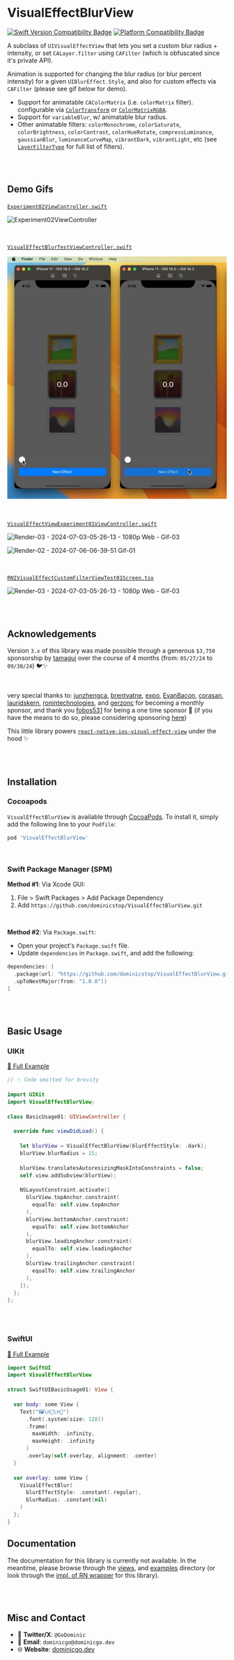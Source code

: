 # VisualEffectBlurView

[![Swift Version Compatibility Badge](https://img.shields.io/endpoint?url=https%3A%2F%2Fswiftpackageindex.com%2Fapi%2Fpackages%2Fdominicstop%2FVisualEffectBlurView%2Fbadge%3Ftype%3Dswift-versions)](https://swiftpackageindex.com/dominicstop/VisualEffectBlurView) [![Platform Compatibility Badge](https://img.shields.io/endpoint?url=https%3A%2F%2Fswiftpackageindex.com%2Fapi%2Fpackages%2Fdominicstop%2FVisualEffectBlurView%2Fbadge%3Ftype%3Dplatforms)](https://swiftpackageindex.com/dominicstop/VisualEffectBlurView)

A subclass of `UIVisualEffectView` that lets you set a custom blur radius + intensity, or set `CALayer.filter` using `CAFilter` (which is obfuscated since it's private API). 

Animation is supported for changing the blur radius (or blur percent intensity) for a given `UIBlurEffect.Style`, and also for custom effects via `CAFilter` (please see gif below for demo).

* Support for animatable `CAColorMatrix` (i.e. `colorMatrix` filter). configurable via [`ColorTransform`](Sources/Common/ColorTransform.swift) or [`ColorMatrixRGBA`](Sources/Common/ColorMatrixRGBA.swift).
* Support for `variableBlur`, w/ animatable blur radius.
* Other animatable filters: `colorMonochrome`, `colorSaturate`, `colorBrightness`, `colorContrast`, `colorHueRotate`, `compressLuminance`, `gaussianBlur`, `luminanceCurveMap`, `vibrantDark`, `vibrantLight`, etc (see [`LayerFilterType`](Sources/ObjectWrappers/LayerFilterWrapper/LayerFilterType.swift) for full list of filters).

<br><br>

## Demo Gifs

[`Experiment02ViewController.swift`](./example/Routes/Experiment02ViewController.swift)

![Experiment02ViewController](./assets/Experiment02ViewController.gif)

<br>

[`VisualEffectBlurTestViewController.swift`](./example/Routes/VisualEffectBlurTestViewController.swift)

![VisualEffectBlurTestViewController](./assets/VisualEffectBlurTestViewController.gif)

<br>

[`VisualEffectViewExperiment01ViewController.swift`](./example/Routes/VisualEffectViewExperiment01ViewController.swift)

![Render-03 - 2024-07-03-05-26-13 - 1080p Web - Gif-03](./assets/Demo-VisualEffectBlurTestViewController-01.gif)

![Render-02 - 2024-07-06-06-39-51 Gif-01](./assets/Demo-VisualEffectBlurTestViewController-02.gif)

<br>

[`RNIVisualEffectCustomFilterViewTest01Screen.tsx`](https://github.com/dominicstop/react-native-ios-visual-effect-view/blob/main/example/src/examples/RNIVisualEffectCustomFilterViewTest01Screen.tsx)

![Render-03 - 2024-07-03-05-26-13 - 1080p Web - Gif-03](./assets/RNIVisualEffectCustomFilterViewTest01Screen.gif)

<br><br>

## Acknowledgements

Version `3.x` of this library was made possible through a generous `$3,750` sponsorship by [tamagui](https://github.com/tamagui/tamagui) over the course of 4 months (from: `05/27/24` to `09/30/24`) 🐦✨

<br>

very special thanks to: [junzhengca](https://github.com/junzhengca), [brentvatne](https://github.com/brentvatne), [expo](https://github.com/expo), [EvanBacon](https://github.com/EvanBacon), [corasan](https://github.com/corasan), [lauridskern](https://github.com/lauridskern), [ronintechnologies](https://github.com/ronintechnologies), and [gerzonc](https://github.com/gerzonc) for becoming a monthly sponsor, and thank you [fobos531](https://github.com/fobos531) for being a one time sponsor 🥺 (if you have the means to do so, please considering sponsoring [here](https://github.com/sponsors/dominicstop))

This little library powers [`react-native-ios-visual-effect-view`](https://github.com/dominicstop/react-native-ios-visual-effect-view) under the hood ✨

<br><br>

## Installation

### Cocoapods

`VisualEffectBlurView` is available through [CocoaPods](https://cocoapods.org). To install it, simply add the following line to your `Podfile`:

```ruby
pod 'VisualEffectBlurView'
```

<br>

### Swift Package Manager (SPM)

**Method #1**: Via Xcode GUI:

1. File > Swift Packages > Add Package Dependency
2. Add `https://github.com/dominicstop/VisualEffectBlurView.git`

<br>

**Method #2**: Via `Package.swift`:

* Open your project's `Package.swift` file.
* Update `dependencies` in `Package.swift`, and add the following:

```swift
dependencies: [
  .package(url: "https://github.com/dominicstop/VisualEffectBlurView.git",
  .upToNextMajor(from: "1.0.0"))
]
```

<br><br>

## Basic Usage

### UIKit

[🔗 Full Example](./example/Examples/BasicUsage01.swift)

```swift
// ✨ Code omitted for brevity

import UIKit
import VisualEffectBlurView;

class BasicUsage01: UIViewController {

  override func viewDidLoad() {
  	
    let blurView = VisualEffectBlurView(blurEffectStyle: .dark);
    blurView.blurRadius = 15;

    blurView.translatesAutoresizingMaskIntoConstraints = false;
    self.view.addSubview(blurView);
    
    NSLayoutConstraint.activate([
      blurView.topAnchor.constraint(
        equalTo: self.view.topAnchor
      ),
      blurView.bottomAnchor.constraint(
        equalTo: self.view.bottomAnchor
      ),
      blurView.leadingAnchor.constraint(
        equalTo: self.view.leadingAnchor
      ),
      blurView.trailingAnchor.constraint(
        equalTo: self.view.trailingAnchor
      ),
    ]);
  };
};

```

<br><br>

### SwiftUI

[🔗 Full Example](./example/Examples/VisualEffectBlurTestViewController.swift)

```swift
import SwiftUI
import VisualEffectBlurView

struct SwiftUIBasicUsage01: View {

  var body: some View {
    Text("🖼️\n🌆\n🌄")
      .font(.system(size: 128))
      .frame(
        maxWidth: .infinity,
        maxHeight: .infinity
      )
      .overlay(self.overlay, alignment: .center)
  }
  
  var overlay: some View {
    VisualEffectBlur(
      blurEffectStyle: .constant(.regular),
      blurRadius: .constant(nil)
    )
  };
}
```



## Documentation

The documentation for this library is currently not available. In the meantime, please browse through the [views](Sources/Views), and [examples](./example/Routes) directory (or look through the [impl. of RN wrapper](https://github.com/dominicstop/react-native-ios-visual-effect-view/blob/main/ios/RNIBlurView/RNIBlurViewDelegate.swift) for this library).

<br><br>

## Misc and Contact

* 🐤 **Twitter/X**: `@GoDominic`
* 💌 **Email**: `dominicgo@dominicgo.dev`
* 🌐 **Website**: [dominicgo.dev](https://dominicgo.dev)
